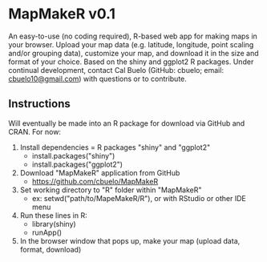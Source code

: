 # MapMakeR v0.1
An easy-to-use (no coding required), R-based web app for making maps in your browser. Upload your map data (e.g. latitude, longitude, point scaling and/or grouping data), customize your map, and download it in the size and format of your choice. Based on the shiny and ggplot2 R packages. Under continual development, contact Cal Buelo (GitHub: cbuelo; email: cbuelo10@gmail.com) with questions or to contribute.

## Instructions
Will eventually be made into an R package for download via GitHub and CRAN. For now:
1. Install dependencies = R packages "shiny" and "ggplot2"
	* install.packages("shiny")
	* install.packages("ggplot2")
2. Download "MapMakeR" application from GitHub
	* https://github.com/cbuelo/MapMakeR
3. Set working directory to "R" folder within "MapMakeR"
	* ex: setwd("path/to/MapeMakeR/R"), or with RStudio or other IDE menu
4. Run these lines in R:
	* library(shiny)
	* runApp()
5. In the browser window that pops up, make your map (upload data, format, download)